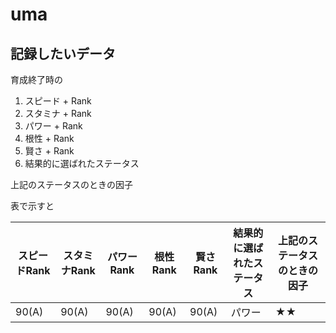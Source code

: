 # uma

## 記録したいデータ

育成終了時の

1. スピード + Rank
1. スタミナ + Rank
1. パワー + Rank
1. 根性 + Rank
1. 賢さ + Rank
1. 結果的に選ばれたステータス

上記のステータスのときの因子

表で示すと

|スピードRank|スタミナRank|パワーRank|根性Rank|賢さRank|結果的に選ばれたステータス|上記のステータスのときの因子|
|---|---|---|---|---|---|---|
|90(A)|90(A)|90(A)|90(A)|90(A)|パワー|★★|
